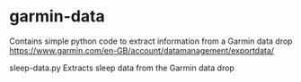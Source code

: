 # garmin-data

Contains simple python code to extract information from a Garmin data drop
https://www.garmin.com/en-GB/account/datamanagement/exportdata/

sleep-data.py
Extracts sleep data from the Garmin data drop
